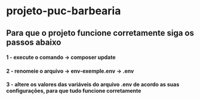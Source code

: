 # projeto-puc-barbearia

## Para que o projeto funcione corretamente siga os passos abaixo

#### 1 - execute o comando -> composer update 
#### 2 - renomeie o arquivo -> env-exemple.env -> .env
#### 3 - altere os valores das variáveis do arquivo .env de acordo as suas configurações, para que tudo funcione corretamente

